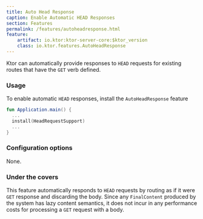 ```yaml
---
title: Auto Head Response
caption: Enable Automatic HEAD Responses
section: Features
permalink: /features/autoheadresponse.html
feature:
    artifact: io.ktor:ktor-server-core:$ktor_version
    class: io.ktor.features.AutoHeadResponse
---
```


Ktor can automatically provide responses to `HEAD` requests for existing routes that have the `GET` verb defined. 

### Usage

To enable automatic `HEAD` responses, install the `AutoHeadResponse` feature


```kotlin
fun Application.main() {
  ...
  install(HeadRequestSupport) 
  ...
}
```

### Configuration options

None.

### Under the covers

This feature automatically responds to `HEAD` requests by routing as if it were `GET` response and discarding 
the body. Since any `FinalContent` produced by the system has lazy content semantics, it does not incur in any performance
costs for processing a `GET` request with a body. 
